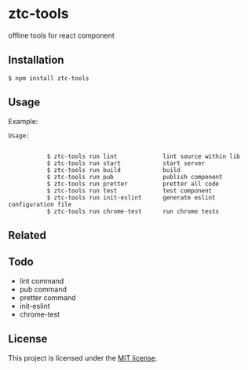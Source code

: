 # ztc-tools

offline tools for react component


## Installation

```console
$ npm install ztc-tools
```
## Usage

Example:

```console
Usage:


           $ ztc-tools run lint             lint source within lib
           $ ztc-tools run start            start server
           $ ztc-tools run build            build
           $ ztc-tools run pub              publish component
           $ ztc-tools run pretter          pretter all code
           $ ztc-tools run test             test component
           $ ztc-tools run init-eslint      generate eslint configuration file
           $ ztc-tools run chrome-test      run chrome tests
```

## Related

## Todo

- lint command
- pub command
- pretter command
- init-eslint
- chrome-test


## License

This project is licensed under the [MIT license](LICENSE).

